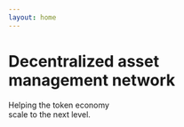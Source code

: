 ```yaml
---
layout: home
---
```


# Decentralized asset <br/>management network
Helping the token economy<br />
scale to the next level.
